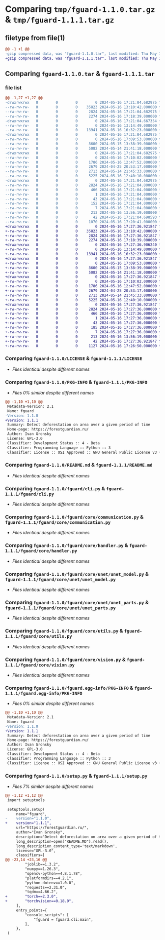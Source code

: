 # Comparing `tmp/fguard-1.1.0.tar.gz` & `tmp/fguard-1.1.1.tar.gz`

## filetype from file(1)

```diff
@@ -1 +1 @@
-gzip compressed data, was "fguard-1.1.0.tar", last modified: Thu May 16 17:21:04 2024, max compression
+gzip compressed data, was "fguard-1.1.1.tar", last modified: Thu May 16 17:27:36 2024, max compression
```

## Comparing `fguard-1.1.0.tar` & `fguard-1.1.1.tar`

### file list

```diff
@@ -1,27 +1,27 @@
-drwxrwxrwx   0        0        0        0 2024-05-16 17:21:04.682975 fguard-1.1.0/
--rw-rw-rw-   0        0        0    35823 2024-05-16 13:10:42.000000 fguard-1.1.0/LICENSE
--rw-rw-rw-   0        0        0     2824 2024-05-16 17:21:04.682975 fguard-1.1.0/PKG-INFO
--rw-rw-rw-   0        0        0     2274 2024-05-16 17:18:39.000000 fguard-1.1.0/README.md
-drwxrwxrwx   0        0        0        0 2024-05-16 17:21:04.667354 fguard-1.1.0/fguard/
--rw-rw-rw-   0        0        0        0 2024-05-16 13:14:49.000000 fguard-1.1.0/fguard/__init__.py
--rw-rw-rw-   0        0        0    13941 2024-05-16 16:32:23.000000 fguard-1.1.0/fguard/cli.py
-drwxrwxrwx   0        0        0        0 2024-05-16 17:21:04.682975 fguard-1.1.0/fguard/core/
--rw-rw-rw-   0        0        0        0 2024-05-16 17:09:53.000000 fguard-1.1.0/fguard/core/__init__.py
--rw-rw-rw-   0        0        0     8600 2024-05-15 13:38:39.000000 fguard-1.1.0/fguard/core/communication.py
--rw-rw-rw-   0        0        0     5082 2024-05-14 21:41:18.000000 fguard-1.1.0/fguard/core/handler.py
-drwxrwxrwx   0        0        0        0 2024-05-16 17:21:04.682975 fguard-1.1.0/fguard/core/unet/
--rw-rw-rw-   0        0        0        0 2024-05-16 17:10:02.000000 fguard-1.1.0/fguard/core/unet/__init__.py
--rw-rw-rw-   0        0        0     1786 2024-05-16 12:47:52.000000 fguard-1.1.0/fguard/core/unet/unet_model.py
--rw-rw-rw-   0        0        0     2679 2024-04-25 20:53:17.000000 fguard-1.1.0/fguard/core/unet/unet_parts.py
--rw-rw-rw-   0        0        0     2713 2024-05-14 21:45:33.000000 fguard-1.1.0/fguard/core/utils.py
--rw-rw-rw-   0        0        0     5225 2024-05-16 12:40:10.000000 fguard-1.1.0/fguard/core/vision.py
-drwxrwxrwx   0        0        0        0 2024-05-16 17:21:04.682975 fguard-1.1.0/fguard.egg-info/
--rw-rw-rw-   0        0        0     2824 2024-05-16 17:21:04.000000 fguard-1.1.0/fguard.egg-info/PKG-INFO
--rw-rw-rw-   0        0        0      466 2024-05-16 17:21:04.000000 fguard-1.1.0/fguard.egg-info/SOURCES.txt
--rw-rw-rw-   0        0        0        1 2024-05-16 17:21:04.000000 fguard-1.1.0/fguard.egg-info/dependency_links.txt
--rw-rw-rw-   0        0        0       43 2024-05-16 17:21:04.000000 fguard-1.1.0/fguard.egg-info/entry_points.txt
--rw-rw-rw-   0        0        0      152 2024-05-16 17:21:04.000000 fguard-1.1.0/fguard.egg-info/requires.txt
--rw-rw-rw-   0        0        0        7 2024-05-16 17:21:04.000000 fguard-1.1.0/fguard.egg-info/top_level.txt
--rw-rw-rw-   0        0        0      213 2024-05-16 13:56:19.000000 fguard-1.1.0/pyproject.toml
--rw-rw-rw-   0        0        0       42 2024-05-16 17:21:04.698593 fguard-1.1.0/setup.cfg
--rw-rw-rw-   0        0        0     1070 2024-05-16 17:20:41.000000 fguard-1.1.0/setup.py
+drwxrwxrwx   0        0        0        0 2024-05-16 17:27:36.921847 fguard-1.1.1/
+-rw-rw-rw-   0        0        0    35823 2024-05-16 13:10:42.000000 fguard-1.1.1/LICENSE
+-rw-rw-rw-   0        0        0     2824 2024-05-16 17:27:36.921847 fguard-1.1.1/PKG-INFO
+-rw-rw-rw-   0        0        0     2274 2024-05-16 17:18:39.000000 fguard-1.1.1/README.md
+drwxrwxrwx   0        0        0        0 2024-05-16 17:27:36.906240 fguard-1.1.1/fguard/
+-rw-rw-rw-   0        0        0        0 2024-05-16 13:14:49.000000 fguard-1.1.1/fguard/__init__.py
+-rw-rw-rw-   0        0        0    13941 2024-05-16 16:32:23.000000 fguard-1.1.1/fguard/cli.py
+drwxrwxrwx   0        0        0        0 2024-05-16 17:27:36.921847 fguard-1.1.1/fguard/core/
+-rw-rw-rw-   0        0        0        0 2024-05-16 17:09:53.000000 fguard-1.1.1/fguard/core/__init__.py
+-rw-rw-rw-   0        0        0     8600 2024-05-15 13:38:39.000000 fguard-1.1.1/fguard/core/communication.py
+-rw-rw-rw-   0        0        0     5082 2024-05-14 21:41:18.000000 fguard-1.1.1/fguard/core/handler.py
+drwxrwxrwx   0        0        0        0 2024-05-16 17:27:36.921847 fguard-1.1.1/fguard/core/unet/
+-rw-rw-rw-   0        0        0        0 2024-05-16 17:10:02.000000 fguard-1.1.1/fguard/core/unet/__init__.py
+-rw-rw-rw-   0        0        0     1786 2024-05-16 12:47:52.000000 fguard-1.1.1/fguard/core/unet/unet_model.py
+-rw-rw-rw-   0        0        0     2679 2024-04-25 20:53:17.000000 fguard-1.1.1/fguard/core/unet/unet_parts.py
+-rw-rw-rw-   0        0        0     2713 2024-05-14 21:45:33.000000 fguard-1.1.1/fguard/core/utils.py
+-rw-rw-rw-   0        0        0     5225 2024-05-16 12:40:10.000000 fguard-1.1.1/fguard/core/vision.py
+drwxrwxrwx   0        0        0        0 2024-05-16 17:27:36.921847 fguard-1.1.1/fguard.egg-info/
+-rw-rw-rw-   0        0        0     2824 2024-05-16 17:27:36.000000 fguard-1.1.1/fguard.egg-info/PKG-INFO
+-rw-rw-rw-   0        0        0      466 2024-05-16 17:27:36.000000 fguard-1.1.1/fguard.egg-info/SOURCES.txt
+-rw-rw-rw-   0        0        0        1 2024-05-16 17:27:36.000000 fguard-1.1.1/fguard.egg-info/dependency_links.txt
+-rw-rw-rw-   0        0        0       43 2024-05-16 17:27:36.000000 fguard-1.1.1/fguard.egg-info/entry_points.txt
+-rw-rw-rw-   0        0        0      185 2024-05-16 17:27:36.000000 fguard-1.1.1/fguard.egg-info/requires.txt
+-rw-rw-rw-   0        0        0        7 2024-05-16 17:27:36.000000 fguard-1.1.1/fguard.egg-info/top_level.txt
+-rw-rw-rw-   0        0        0      213 2024-05-16 13:56:19.000000 fguard-1.1.1/pyproject.toml
+-rw-rw-rw-   0        0        0       42 2024-05-16 17:27:36.921847 fguard-1.1.1/setup.cfg
+-rw-rw-rw-   0        0        0     1127 2024-05-16 17:26:50.000000 fguard-1.1.1/setup.py
```

### Comparing `fguard-1.1.0/LICENSE` & `fguard-1.1.1/LICENSE`

 * *Files identical despite different names*

### Comparing `fguard-1.1.0/PKG-INFO` & `fguard-1.1.1/PKG-INFO`

 * *Files 0% similar despite different names*

```diff
@@ -1,10 +1,10 @@
 Metadata-Version: 2.1
 Name: fguard
-Version: 1.1.0
+Version: 1.1.1
 Summary: Detect deforestation on area over a given period of time
 Home-page: https://forestguardian.ru/
 Author: Ivan Gronsky
 License: GPL-3.0
 Classifier: Development Status :: 4 - Beta
 Classifier: Programming Language :: Python :: 3
 Classifier: License :: OSI Approved :: GNU General Public License v3 (GPLv3)
```

### Comparing `fguard-1.1.0/README.md` & `fguard-1.1.1/README.md`

 * *Files identical despite different names*

### Comparing `fguard-1.1.0/fguard/cli.py` & `fguard-1.1.1/fguard/cli.py`

 * *Files identical despite different names*

### Comparing `fguard-1.1.0/fguard/core/communication.py` & `fguard-1.1.1/fguard/core/communication.py`

 * *Files identical despite different names*

### Comparing `fguard-1.1.0/fguard/core/handler.py` & `fguard-1.1.1/fguard/core/handler.py`

 * *Files identical despite different names*

### Comparing `fguard-1.1.0/fguard/core/unet/unet_model.py` & `fguard-1.1.1/fguard/core/unet/unet_model.py`

 * *Files identical despite different names*

### Comparing `fguard-1.1.0/fguard/core/unet/unet_parts.py` & `fguard-1.1.1/fguard/core/unet/unet_parts.py`

 * *Files identical despite different names*

### Comparing `fguard-1.1.0/fguard/core/utils.py` & `fguard-1.1.1/fguard/core/utils.py`

 * *Files identical despite different names*

### Comparing `fguard-1.1.0/fguard/core/vision.py` & `fguard-1.1.1/fguard/core/vision.py`

 * *Files identical despite different names*

### Comparing `fguard-1.1.0/fguard.egg-info/PKG-INFO` & `fguard-1.1.1/fguard.egg-info/PKG-INFO`

 * *Files 0% similar despite different names*

```diff
@@ -1,10 +1,10 @@
 Metadata-Version: 2.1
 Name: fguard
-Version: 1.1.0
+Version: 1.1.1
 Summary: Detect deforestation on area over a given period of time
 Home-page: https://forestguardian.ru/
 Author: Ivan Gronsky
 License: GPL-3.0
 Classifier: Development Status :: 4 - Beta
 Classifier: Programming Language :: Python :: 3
 Classifier: License :: OSI Approved :: GNU General Public License v3 (GPLv3)
```

### Comparing `fguard-1.1.0/setup.py` & `fguard-1.1.1/setup.py`

 * *Files 7% similar despite different names*

```diff
@@ -1,12 +1,12 @@
 import setuptools
 
 setuptools.setup(
     name="fguard",
-    version="1.1.0",
+    version="1.1.1",
     url="https://forestguardian.ru/",
     author="Ivan Gronsky",
     description="Detect deforestation on area over a given period of time",
     long_description=open("README.MD").read(),
     long_description_content_type='text/markdown',
     license="GPL-3.0",
     classifiers=[
@@ -23,14 +23,16 @@
         "joblib==1.3.2",
         "numpy==1.26.3",
         "opencv-python==4.8.1.78",
         "platformdirs==4.2.1",
         "python-dotenv==1.0.0",
         "requests==2.31.0",
         "tqdm==4.66.2",
+        "torch==2.3.0",
+        "torchvision==0.18.0",
     ],
     entry_points={
         "console_scripts": [
             "fguard = fguard.cli:main",
         ],
     },
 )
```


